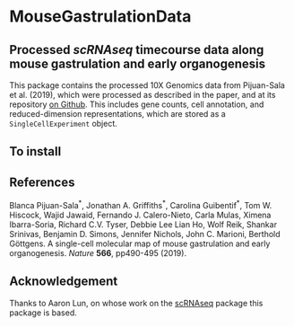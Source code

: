 # MouseGastrulationData

## Processed *scRNAseq* timecourse data along mouse gastrulation and early organogenesis

This package contains the processed 10X Genomics data from Pijuan-Sala et al. (2019), which were processed as described in the paper, and at its repository [on Github](https://github.com/MarioniLab/EmbryoTimecourse2018/).
This includes gene counts, cell annotation, and reduced-dimension representations, which are stored as a `SingleCellExperiment` object.

## To install


## References

Blanca Pijuan-Sala<sup>\*</sup>, Jonathan A. Griffiths<sup>\*</sup>, Carolina Guibentif<sup>\*</sup>, Tom W. Hiscock, Wajid Jawaid, Fernando J. Calero-Nieto, Carla Mulas, Ximena Ibarra-Soria, Richard C.V. Tyser, Debbie Lee Lian Ho, Wolf Reik, Shankar Srinivas, Benjamin D. Simons, Jennifer Nichols, John C. Marioni, Berthold Göttgens. A single-cell molecular map of mouse gastrulation and early organogenesis. *Nature* __566__, pp490-495 (2019).

## Acknowledgement

Thanks to Aaron Lun, on whose work on the [scRNAseq](https://github.com/drisso/scRNAseq/tree/ehub) package this package is based.
